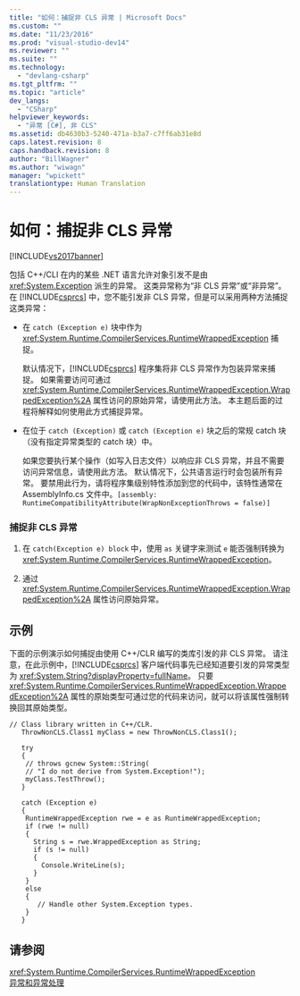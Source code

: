 ```yaml
---
title: "如何：捕捉非 CLS 异常 | Microsoft Docs"
ms.custom: ""
ms.date: "11/23/2016"
ms.prod: "visual-studio-dev14"
ms.reviewer: ""
ms.suite: ""
ms.technology: 
  - "devlang-csharp"
ms.tgt_pltfrm: ""
ms.topic: "article"
dev_langs: 
  - "CSharp"
helpviewer_keywords: 
  - "异常 [C#], 非 CLS"
ms.assetid: db4630b3-5240-471a-b3a7-c7ff6ab31e8d
caps.latest.revision: 8
caps.handback.revision: 8
author: "BillWagner"
ms.author: "wiwagn"
manager: "wpickett"
translationtype: Human Translation
---
```

# 如何：捕捉非 CLS 异常
[!INCLUDE[vs2017banner](../../../csharp/includes/vs2017banner.md)]

包括 C\+\+\/CLI 在内的某些 .NET 语言允许对象引发不是由 <xref:System.Exception> 派生的异常。  这类异常称为“非 CLS 异常”或“非异常”。  在 [!INCLUDE[csprcs](../../../csharp/includes/csprcs_md.md)] 中，您不能引发非 CLS 异常，但是可以采用两种方法捕捉这类异常：  
  
-   在 `catch (Exception e)` 块中作为 <xref:System.Runtime.CompilerServices.RuntimeWrappedException> 捕捉。  
  
     默认情况下，[!INCLUDE[csprcs](../../../csharp/includes/csprcs_md.md)] 程序集将非 CLS 异常作为包装异常来捕捉。  如果需要访问可通过 <xref:System.Runtime.CompilerServices.RuntimeWrappedException.WrappedException%2A> 属性访问的原始异常，请使用此方法。  本主题后面的过程将解释如何使用此方式捕捉异常。  
  
-   在位于 `catch (Exception)` 或 `catch (Exception e)` 块之后的常规 catch 块（没有指定异常类型的 catch 块）中。  
  
     如果您要执行某个操作（如写入日志文件）以响应非 CLS 异常，并且不需要访问异常信息，请使用此方法。  默认情况下，公共语言运行时会包装所有异常。  要禁用此行为，请将程序集级别特性添加到您的代码中，该特性通常在 AssemblyInfo.cs 文件中。`[assembly: RuntimeCompatibilityAttribute(WrapNonExceptionThrows = false)]`  
  
### 捕捉非 CLS 异常  
  
1.  在 `catch(Exception e) block` 中，使用 `as` 关键字来测试 `e` 能否强制转换为 <xref:System.Runtime.CompilerServices.RuntimeWrappedException>。  
  
2.  通过 <xref:System.Runtime.CompilerServices.RuntimeWrappedException.WrappedException%2A> 属性访问原始异常。  
  
## 示例  
 下面的示例演示如何捕捉由使用 C\+\+\/CLR 编写的类库引发的非 CLS 异常。  请注意，在此示例中，[!INCLUDE[csprcs](../../../csharp/includes/csprcs_md.md)] 客户端代码事先已经知道要引发的异常类型为 <xref:System.String?displayProperty=fullName>。  只要 <xref:System.Runtime.CompilerServices.RuntimeWrappedException.WrappedException%2A> 属性的原始类型可通过您的代码来访问，就可以将该属性强制转换回其原始类型。  
  
```  
// Class library written in C++/CLR.  
   ThrowNonCLS.Class1 myClass = new ThrowNonCLS.Class1();  
  
   try  
   {  
    // throws gcnew System::String(  
    // "I do not derive from System.Exception!");  
    myClass.TestThrow();   
   }  
  
   catch (Exception e)  
   {  
    RuntimeWrappedException rwe = e as RuntimeWrappedException;  
    if (rwe != null)      
    {  
      String s = rwe.WrappedException as String;  
      if (s != null)  
      {  
        Console.WriteLine(s);  
      }  
    }  
    else  
    {  
       // Handle other System.Exception types.  
    }  
   }             
```  
  
## 请参阅  
 <xref:System.Runtime.CompilerServices.RuntimeWrappedException>   
 [异常和异常处理](../../../csharp/programming-guide/exceptions/exceptions-and-exception-handling.md)